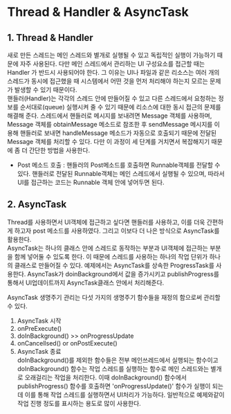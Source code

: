 # Thread & Handler & AsyncTask

## 1. Thread & Handler  
  새로 만든 스레드는 메인 스레드와 별개로 실행될 수 있고 독립적인 실행이 가능하기 때문에 자주 사용된다. 다만 메인 스레드에서 관리하는 UI 구성요소를 접근할 때는 Handler 가 반드시 사용되어야 한다. 그 이유는 UI나 파일과 같은 리소스는 여러 개의 스레드가 동시에 접근했을 때 시스템에서 어떤 것을 먼저 처리해야 하는지 모르는 문제가 발생할 수 있기 때문이다.  
  핸들러(Handler)는 각각의 스레드 안에 만들어질 수 있고 다른 스레드에서 요청하는 정보를 순서대로(queue) 실행시켜 줄 수 있기 때문에 리소스에 대한 동시 접근의 문제를 해결해 준다. 스레드에서 핸들러로 메시지를 보내려면 Message 객체를 사용하며, Message 객체를 obtainMessage 메소드로 참조한 후 sendMessage 메시지를 이용해 핸들러로 보내면 handleMessage 메소드가 자동으로 호출되기 때문에 전달된 Message 객체를 처리할 수 있다. 다만 이 과정이 세 단계를 거치면서 복잡해지기 때문에 좀 더 간단한 방법을 사용한다. 
+ Post 메소드 호출 : 핸들러의 Post메소드를 호출하면 Runnable객체를 전달할 수 있다. 핸들러로 전달된 Runnable객체는 메인 스레드에서 실행될 수 있으며, 따라서 UI를 접근하는 코드는 Runnable 객체 안에 넣어두면 된다.

## 2. AsyncTask
  Thread를 사용하면서 UI객체에 접근하고 싶다면 핸들러를 사용하고, 이를 더욱 간편하게 하고자 post 메소드를 사용하였다. 그리고 이보다 더 나은 방식으로 AsyncTask를 활용한다.  
  AsyncTask는 하나의 클래스 안에 스레드로 동작하는 부분과 UI객체에 접근하는 부분을 함께 넣어둘 수 있도록 한다. 이 때문에 스레드를 사용하는 하나의 작업 단위가 하나의 클래스로 만들어질 수 있다. 예제에서는 AsyncTask를 상속한 ProgressTask를 사용한다. AsyncTask가 doinBackground에서 값을 증가시키고 publishProgress를 통해서 UI업데이트까지 AsyncTask클래스 안에서 처리해준다. 
  
AsyncTask 생명주기 관리는 다섯 가지의 생명주기 함수들을 재정의 함으로써 관리할 수 있다.  
1. AsyncTask 시작  
2. onPreExecute()  
3. doInBackground() >> onProgressUpdate  
4. onCancellsed() or onPostExecute()  
5. AsyncTask 종료  
doInBackground()를 제외한 함수들은 전부 메인쓰레드에서 실행되는 함수이고 doInBackground() 함수는 작업 스레드를 실행하는 함수로 메인 스레드와는 별개로 오래걸리는 작업을 처리한다. 이때 doInBackground() 함수에서 publishProgress() 함수를 호출하면 'onProgressUpdate()' 함수가 실행이 되는데 이를 통해 작업 스레드를 실행하면서 UI처리가 가능하다. 일반적으로 예제와같이 작업 진행 정도를 표시하는 용도로 많이 사용한다.
